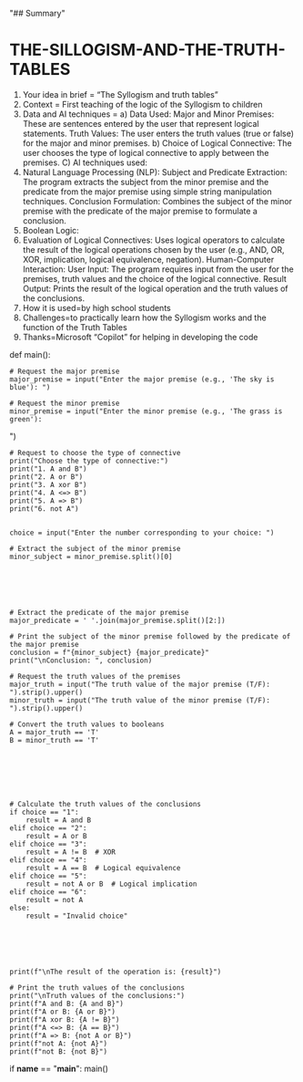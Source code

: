 "## Summary"
# THE-SILLOGISM-AND-THE-TRUTH-TABLES
1. Your idea in brief = “The Syllogism and truth tables”
2. Context = First teaching of the logic of the Syllogism to children
3. Data and AI techniques = a) Data Used: Major and Minor Premises: These are sentences entered by the user that represent logical statements.
Truth Values: The user enters the truth values ​​(true or false) for the major and minor premises.
b) Choice of Logical Connective: The user chooses the type of logical connective to apply between the premises.
C) AI techniques used:
1. Natural Language Processing (NLP):
Subject and Predicate Extraction: The program extracts the subject from the minor premise and the predicate from the major premise using simple string manipulation techniques.
Conclusion Formulation: Combines the subject of the minor premise with the predicate of the major premise to formulate a conclusion.
2. Boolean Logic:
3. Evaluation of Logical Connectives: Uses logical operators to calculate the result of the logical operations chosen by the user (e.g., AND, OR, XOR, implication, logical equivalence, negation).
Human-Computer Interaction:
User Input: The program requires input from the user for the premises, truth values ​​and the choice of the logical connective.
Result Output: Prints the result of the logical operation and the truth values ​​of the conclusions.
4. How it is used=by high school students
5. Challenges=to practically learn how the Syllogism works and the function of the Truth Tables
6. Thanks=Microsoft “Copilot” for helping in developing the code

def main():
    
    # Request the major premise
    major_premise = input("Enter the major premise (e.g., 'The sky is blue'): ")
    
    # Request the minor premise
    minor_premise = input("Enter the minor premise (e.g., 'The grass is green'): 
")

    # Request to choose the type of connective
    print("Choose the type of connective:")
    print("1. A and B")
    print("2. A or B")
    print("3. A xor B")
    print("4. A <=> B")
    print("5. A => B")
    print("6. not A")


    choice = input("Enter the number corresponding to your choice: ")

    # Extract the subject of the minor premise
    minor_subject = minor_premise.split()[0]






    # Extract the predicate of the major premise
    major_predicate = ' '.join(major_premise.split()[2:])
    
    # Print the subject of the minor premise followed by the predicate of the major premise
    conclusion = f"{minor_subject} {major_predicate}"
    print("\nConclusion: ", conclusion)
    
    # Request the truth values of the premises
    major_truth = input("The truth value of the major premise (T/F): ").strip().upper()
    minor_truth = input("The truth value of the minor premise (T/F): ").strip().upper()

    # Convert the truth values to booleans
    A = major_truth == 'T'
    B = minor_truth == 'T'







    # Calculate the truth values of the conclusions
    if choice == "1":
        result = A and B
    elif choice == "2":
        result = A or B
    elif choice == "3":
        result = A != B  # XOR
    elif choice == "4":
        result = A == B  # Logical equivalence
    elif choice == "5":
        result = not A or B  # Logical implication
    elif choice == "6":
        result = not A
    else:
        result = "Invalid choice"






    print(f"\nThe result of the operation is: {result}")

    # Print the truth values of the conclusions
    print("\nTruth values of the conclusions:")
    print(f"A and B: {A and B}")
    print(f"A or B: {A or B}")
    print(f"A xor B: {A != B}")
    print(f"A <=> B: {A == B}")
    print(f"A => B: {not A or B}")
    print(f"not A: {not A}")
    print(f"not B: {not B}")

if __name__ == "__main__":
    main()
